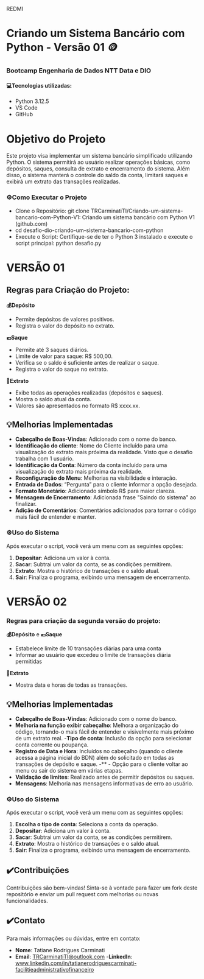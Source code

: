 REDMI
# Criando um Sistema Bancário com Python - Versão 01 🪙

### Bootcamp Engenharia de Dados NTT Data e DIO 

#### 💻Tecnologias utilizadas:
- Python 3.12.5
- VS Code
- GitHub

# Objetivo do Projeto
Este projeto visa implementar um sistema bancário simplificado utilizando Python. O sistema permitirá ao usuário realizar operações básicas, como depósitos, saques, consulta de extrato e encerramento do sistema. Além disso, o sistema manterá o controle do saldo da conta, limitará saques e exibirá um extrato das transações realizadas.

### ⚙️Como Executar o Projeto
- Clone o Repositório: git clone TRCarminatiTI/Criando-um-sistema-bancario-com-Python-V1: Criando um sistema bancário com Python V1 (github.com)
- cd desafio-dio-criando-um-sistema-bancario-com-python 
- Execute o Script: Certifique-se de ter o Python 3 instalado e execute o script principal: python desafio.py

# VERSÃO 01

## Regras para Criação do Projeto:
**💰Depósito**
- Permite depósitos de valores positivos.
- Registra o valor do depósito no extrato.

**💶Saque**
- Permite até 3 saques diários.
- Limite de valor para saque: R$ 500,00.
- Verifica se o saldo é suficiente antes de realizar o saque.
- Registra o valor do saque no extrato.

**🧾Extrato**
- Exibe todas as operações realizadas (depósitos e saques).
- Mostra o saldo atual da conta.
- Valores são apresentados no formato R$ xxxx.xx.

## 💡Melhorias Implementadas
- **Cabeçalho de Boas-Vindas**: Adicionado com o nome do banco.
- **Identificação do cliente**: Nome do Cliente incluído para uma visualização do extrato mais próxima da realidade. Visto que o desafio trabalha com 1 usuário.
- **Identificação da Conta**: Número da conta incluído para uma visualização do extrato mais próxima da realidade.
- **Reconfiguração do Menu**: Melhorias na visibilidade e interação.
- **Entrada de Dados**: “Pergunta” para o cliente informar a opção desejada.
- **Formato Monetário**: Adicionado símbolo R$ para maior clareza.
- **Mensagem de Encerramento**: Adicionada frase "Saindo do sistema" ao finalizar.
- **Adição de Comentários**: Comentários adicionados para tornar o código mais fácil de entender e manter.

### ⚙️Uso do Sistema
Após executar o script, você verá um menu com as seguintes opções: 
1. **Depositar**: Adiciona um valor à conta. 
2. **Sacar**: Subtrai um valor da conta, se as condições permitirem. 
3. **Extrato**: Mostra o histórico de transações e o saldo atual. 
4. **Sair**: Finaliza o programa, exibindo uma mensagem de encerramento. 

# VERSÃO 02

### Regras para criação da segunda versão do projeto:

**💰Depósito** e **💶Saque**
- Estabelece limite de 10 transações diárias para uma conta
- Informar ao usuário que excedeu o limite de transações diária permitidas

**🧾Extrato**
- Mostra data e horas de todas as transações.

## 💡Melhorias Implementadas
- **Cabeçalho de Boas-Vindas**: Adicionado com o nome do banco.
- **Melhoria na função exibir cabeçalho**: Melhora a organização do código, tornando-o mais fácil de entender e visivelmente mais próximo de um extrato real.
-**Tipo de conta**: Inclusão da opção para selecionar conta corrente ou poupança.
- **Registro de Data e Hora**: Incluídos no cabeçalho (quando o cliente acessa a página inicial do BDN) além do solicitado em todas as transações de depósito e saque.
-** - Opção para o cliente voltar ao menu ou sair do sistema em várias etapas.
- **Validação de limites**: Realizado antes de permitir depósitos ou saques.
- **Mensagens**: Melhoria nas mensagens informativas de erro ao usuário.

### ⚙️Uso do Sistema
Após executar o script, você verá um menu com as seguintes opções: 
1. **Escolha o tipo de conta**: Seleciona a conta da operação.
2. **Depositar**: Adiciona um valor à conta. 
3. **Sacar**: Subtrai um valor da conta, se as condições permitirem. 
4. **Extrato**: Mostra o histórico de transações e o saldo atual. 
5. **Sair**: Finaliza o programa, exibindo uma mensagem de encerramento. 

## ✔️Contribuições
Contribuições são bem-vindas! Sinta-se à vontade para fazer um fork deste repositório e enviar um pull request com melhorias ou novas funcionalidades.

## ✔️Contato
Para mais informações ou dúvidas, entre em contato:

- **Nome**: Tatiane Rodrigues Carminati
- **Email**: TRCarminatiTI@outlook.com
-**LinkedIn**: www.linkedin.com/in/tatianerodriguescarminati-facilitieadministrativofinanceiro



